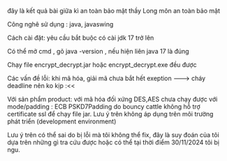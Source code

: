 đây là kết quả bài giữa kì an toàn bảo mật thầy Long môn an toàn bảo mật

Công nghê sử dụng : java, javaswing

Cách cài đặt:
  yêu cầu bắt buộc có cài jdk 17 trở lên
  
  Có thể mở cmd , gõ java -version , nếu hiện liên java  17 là đúng
  
  Chạy file encrypt_decrypt.jar hoặc encrypt_decrypt.exe đều được
  
Các vấn đề lỗi:
   khi mã hóa, giải mã chưa bắt hết exeption ---> cháy deadline nên ko kịp :<<
   
   
   Với sản phẩm product: với mã hóa đối xứng DES,AES chưa chạy được với mode/padding : ECB PSKD7Padding do bouncy cattle không hỗ trợ certificate ssl để chạy file jar.
   Lưu ý trên không áp dụng trên môi trường phát triển (development environment)

   Lưu ý trên có thể sai do bị lỗi mà tôi không thể fix, đây là suy đoán của tôi dựa trên những gì tra cứu được hoặc có thể tại thời điểm 30/11/2024 tôi bị ngu.

 
